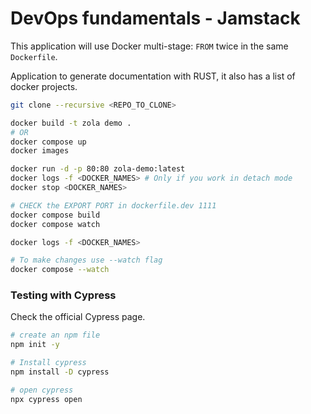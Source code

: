 # DevOps fundamentals - Jamstack

This application will use Docker multi-stage: `FROM` twice in the same `Dockerfile`.

Application to generate documentation with RUST, it also has a list of docker projects.

```sh
git clone --recursive <REPO_TO_CLONE>

docker build -t zola demo .
# OR
docker compose up
docker images

docker run -d -p 80:80 zola-demo:latest
docker logs -f <DOCKER_NAMES> # Only if you work in detach mode
docker stop <DOCKER_NAMES>

# CHECK the EXPORT PORT in dockerfile.dev 1111
docker compose build
docker compose watch

docker logs -f <DOCKER_NAMES>

# To make changes use --watch flag
docker compose --watch
```

### Testing with Cypress

Check the official Cypress page.

```sh
# create an npm file
npm init -y

# Install cypress
npm install -D cypress

# open cypress
npx cypress open
```
